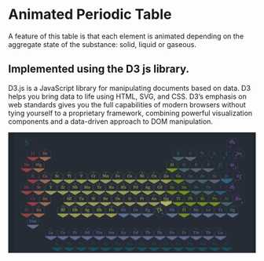 # Animated Periodic Table

A feature of this table is that each element is animated depending on the aggregate state of the substance: solid, liquid or gaseous.

## Implemented using the D3 js library.

D3.js is a JavaScript library for manipulating documents based on data. D3 helps you bring data to life using HTML, SVG, and CSS. D3’s emphasis on web standards gives you the full capabilities of modern browsers without tying yourself to a proprietary framework, combining powerful visualization components and a data-driven approach to DOM manipulation.

![](assets/photo_2023-04-17_20-41-22.jpg)